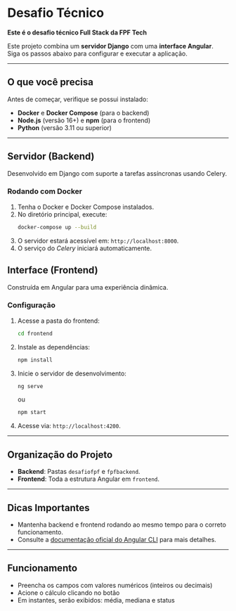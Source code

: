 ﻿# Desafio Técnico  
**Este é o desafio técnico Full Stack da FPF Tech**

Este projeto combina um **servidor Django** com uma **interface Angular**.  
Siga os passos abaixo para configurar e executar a aplicação.  

---  

## O que você precisa  

Antes de começar, verifique se possui instalado:  

- **Docker** e **Docker Compose** (para o backend)  
- **Node.js** (versão 16+) e **npm** (para o frontend)  
- **Python** (versão 3.11 ou superior)  

---  

## Servidor (Backend)  

Desenvolvido em Django com suporte a tarefas assíncronas usando Celery.  

### Rodando com Docker  

1. Tenha o Docker e Docker Compose instalados.  
2. No diretório principal, execute:  
   ```sh  
   docker-compose up --build  
   ```  
3. O servidor estará acessível em: `http://localhost:8000`. 
4. O serviço do *Celery* iniciará automaticamente.


## Interface (Frontend)  

Construída em Angular para uma experiência dinâmica.  

### Configuração  

1. Acesse a pasta do frontend:  
   ```sh  
   cd frontend  
   ```  
2. Instale as dependências:  
   ```sh  
   npm install  
   ```  
3. Inicie o servidor de desenvolvimento:  
   ```sh  
   ng serve  
   ```  
   ou  
   ```sh  
   npm start  
   ```  
4. Acesse via: `http://localhost:4200`.  

---  

## Organização do Projeto  

- **Backend**: Pastas `desafiofpf` e `fpfbackend`.  
- **Frontend**: Toda a estrutura Angular em `frontend`.  

---  

## Dicas Importantes  

- Mantenha backend e frontend rodando ao mesmo tempo para o correto funcionamento.  
- Consulte a [documentação oficial do Angular CLI](https://angular.io/cli) para mais detalhes.  

---  
 

## Funcionamento  

- Preencha os campos com valores numéricos (inteiros ou decimais)  
- Acione o cálculo clicando no botão  
- Em instantes, serão exibidos: média, mediana e status  

